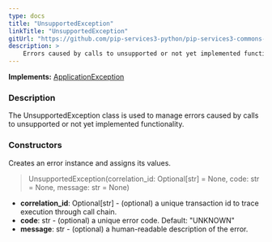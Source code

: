 ```yaml
---
type: docs
title: "UnsupportedException"
linkTitle: "UnsupportedException"
gitUrl: "https://github.com/pip-services3-python/pip-services3-commons-python"
description: >
    Errors caused by calls to unsupported or not yet implemented functionality.
---
```


**Implements:** [ApplicationException](../application_exception)

### Description

The UnsupportedException class is used to manage errors caused by calls to unsupported or not yet implemented functionality.

### Constructors
Creates an error instance and assigns its values.

> UnsupportedException(correlation_id: Optional[str] = None, code: str = None, message: str = None)

- **correlation_id**: Optional[str] - (optional) a unique transaction id to trace execution through call chain.
- **code**: str - (optional) a unique error code. Default: "UNKNOWN"
- **message**: str - (optional) a human-readable description of the error.

